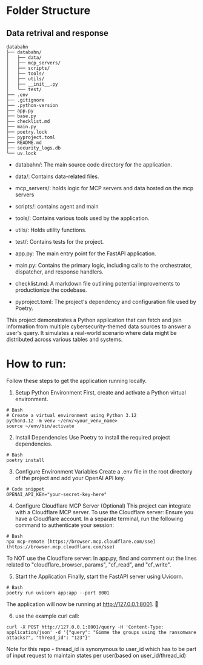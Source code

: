 # Folder Structure
## Data retrival and response

```
databahn
├── databahn/
│   ├── data/
│   ├── mcp_servers/
│   ├── scripts/
│   ├── tools/
│   ├── utils/
│   ├── __init__.py
│   └── test/
├── .env
├── .gitignore
├── .python-version
├── app.py
├── base.py
├── checklist.md
├── main.py
├── poetry.lock
├── pyproject.toml
├── README.md
├── security_logs.db
└── uv.lock
```

* databahn/: The main source code directory for the application.

* data/: Contains data-related files.

* mcp_servers/: holds logic for MCP servers and data hosted on the mcp servers

* scripts/: contains agent and main

* tools/: Contains various tools used by the application.

* utils/: Holds utility functions.

* test/: Contains tests for the project.

* app.py: The main entry point for the FastAPI application.

* main.py: Contains the primary logic, including calls to the orchestrator, dispatcher, and response handlers.

* checklist.md: A markdown file outlining potential improvements to productionize the codebase.

* pyproject.toml: The project's dependency and configuration file used by Poetry.

This project demonstrates a Python application that can fetch and join information from multiple cybersecurity-themed data sources to answer a user's query. It simulates a real-world scenario where data might be distributed across various tables and systems.


# How to run:

Follow these steps to get the application running locally.

1. Setup Python Environment
First, create and activate a Python virtual environment.
```
# Bash
# Create a virtual environment using Python 3.12
python3.12 -m venv ~/env/<your_venv_name>
source ~/env/bin/activate
```

2. Install Dependencies
Use Poetry to install the required project dependencies.
```
# Bash
poetry install
```

3. Configure Environment Variables
Create a .env file in the root directory of the project and add your OpenAI API key.
```
# Code snippet
OPENAI_API_KEY="your-secret-key-here"
```

4. Configure Cloudflare MCP Server (Optional)
This project can integrate with a Cloudflare MCP server.
To use the Cloudflare server:
Ensure you have a Cloudflare account.
In a separate terminal, run the following command to authenticate your session:
```
# Bash
npx mcp-remote [https://browser.mcp.cloudflare.com/sse](https://browser.mcp.cloudflare.com/sse)
```
To NOT use the Cloudflare server:
In app.py, find and comment out the lines related to "cloudflare_browser_params", "cf_read", and "cf_write".

5. Start the Application
Finally, start the FastAPI server using Uvicorn.
```
# Bash
poetry run uvicorn app:app --port 8001
```

The application will now be running at http://127.0.0.1:8001. 🚀

6. use the example curl call:
```
curl -X POST http://127.0.0.1:8001/query -H 'Content-Type: application/json' -d '{"query": "Gimme the groups using the ransomware attacks?", "thread_id": "123"}'
```
Note for this repo - thread_id is synonymous to user_id which has to be part of input request to maintain states per user(based on user_id/thread_id)
